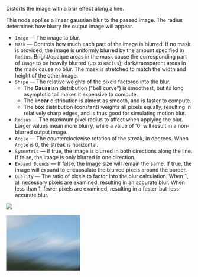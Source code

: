 Distorts the image with a blur effect along a line.

This node applies a linear gaussian blur to the passed image.  The radius determines how blurry the output image will appear.

   - `Image` — The image to blur.
   - `Mask` — Controls how much each part of the image is blurred.  If no mask is provided, the image is uniformly blurred by the amount specified in `Radius`.  Bright/opaque areas in the mask cause the corresponding part of `Image` to be heavily blurred (up to `Radius`); dark/transparent areas in the mask cause no blur.  The mask is stretched to match the width and height of the other image.
   - `Shape` — The relative weights of the pixels factored into the blur.
      - The **Gaussian** distribution ("bell curve") is smoothest, but its long asymptotic tail makes it expensive to compute.
      - The **linear** distribution is almost as smooth, and is faster to compute.
      - The **box** distribution (constant) weights all pixels equally, resulting in relatively sharp edges, and is thus good for simulating motion blur.
   - `Radius` — The maximum pixel radius to affect when applying the blur.  Larger values mean more blurry, while a value of '0' will result in a non-blurred output image.
   - `Angle` — The counterclockwise rotation of the streak, in degrees.  When `Angle` is 0, the streak is horizontal.
   - `Symmetric` — If true, the image is blurred in both directions along the line.  If false, the image is only blurred in one direction.
   - `Expand Bounds` — If false, the image size will remain the same.  If true, the image will expand to encapsulate the blurred pixels around the border.
   - `Quality` — The ratio of pixels to factor into the blur calculation.  When 1, all necessary pixels are examined, resulting in an accurate blur.  When less than 1, fewer pixels are examined, resulting in a faster-but-less-accurate blur.

![](mountains.png)

![](blur-directional.png)
